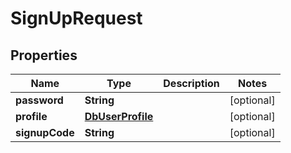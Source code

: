 
# SignUpRequest

## Properties
Name | Type | Description | Notes
------------ | ------------- | ------------- | -------------
**password** | **String** |  |  [optional]
**profile** | [**DbUserProfile**](DbUserProfile.md) |  |  [optional]
**signupCode** | **String** |  |  [optional]



